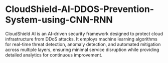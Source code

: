 # CloudShield-AI-DDOS-Prevention-System-using-CNN-RNN
CloudShield AI is an AI-driven security framework designed to protect cloud infrastructure from DDoS attacks. It employs machine learning algorithms for real-time threat detection, anomaly detection, and automated mitigation across multiple layers, ensuring minimal service disruption while providing detailed analytics for continuous improvement.
